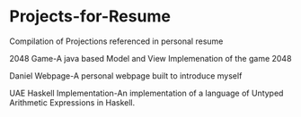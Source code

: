# Projects-for-Resume
Compilation of Projections referenced in personal resume

2048 Game-A java based Model and View Implemenation of the game 2048

Daniel Webpage-A personal webpage built to introduce myself

UAE Haskell Implementation-An implementation of a language of Untyped Arithmetic Expressions in Haskell.
